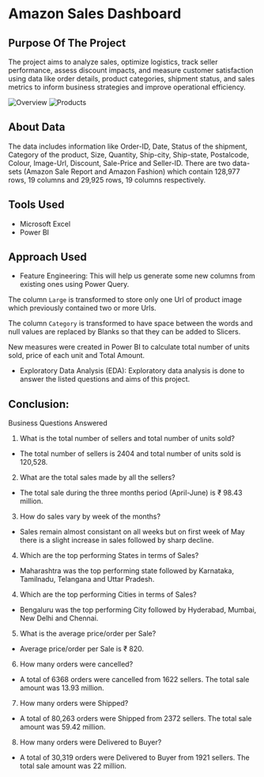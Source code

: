 # Amazon Sales Dashboard

## Purpose Of The Project

The project aims to analyze sales, optimize logistics, track seller performance, assess discount impacts, and measure customer satisfaction using data like order details, product categories, shipment status, and sales metrics to inform business strategies and improve operational efficiency.


![Overview](https://github.com/Kanakgiri/Amazon-Sales-Dashboard/assets/171118310/0988564e-0e26-45a6-9b30-21ac3054de25)
![Products](https://github.com/Kanakgiri/Amazon-Sales-Dashboard/assets/171118310/7be3e16c-0b26-40d0-bd91-7a278f6b557c)


## About Data

The data includes information like Order-ID, Date, Status of the shipment, Category of the product, Size, Quantity, Ship-city, Ship-state, Postalcode, Colour, Image-Url, Discount, Sale-Price and Seller-ID.
There are two data-sets (Amazon Sale Report and Amazon Fashion) which contain 128,977 rows, 19 columns and 29,925 rows, 19 columns respectively.

## Tools Used

- Microsoft Excel
- Power BI

## Approach Used

- Feature Engineering: This will help us generate some new columns from existing ones using Power Query.

The column `Large` is transformed to store only one Url of product image which previously contained two or more Urls.

The column `Category` is transformed to have space between the words and null values are replaced by Blanks so that they can be added to Slicers.

New measures were created in Power BI to calculate total number of units sold, price of each unit and Total Amount.

- Exploratory Data Analysis (EDA): Exploratory data analysis is done to answer the listed questions and aims of this project.

## Conclusion:

Business Questions Answered

1. What is the total number of sellers and total number of units sold?
- The total number of sellers is 2404 and total number of units sold is 120,528.

2. What are the total sales made by all the sellers?
- The total sale during the three months period (April-June) is ₹ 98.43 million.

3. How do sales vary by week of the months?
- Sales remain almost consistant on all weeks but on first week of May there is a slight increase in sales followed by sharp decline.

4. Which are the top performing States in terms of Sales?
- Maharashtra was the top performing state followed by Karnataka, Tamilnadu, Telangana and Uttar Pradesh.

4. Which are the top performing Cities in terms of Sales?
- Bengaluru was the top performing City followed by Hyderabad, Mumbai, New Delhi and Chennai.

5. What is the average price/order per Sale?
- Average price/order per Sale is ₹ 820.

6. How many orders were cancelled?
- A total of 6368 orders were cancelled from 1622 sellers. The total sale amount was 13.93 million.

7. How many orders were Shipped?
- A total of 80,263 orders were Shipped from 2372 sellers. The total sale amount was 59.42 million.

8. How many orders were Delivered to Buyer?
- A total of 30,319 orders were Delivered to Buyer from 1921 sellers. The total sale amount was 22 million.


